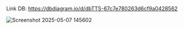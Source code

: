 Link DB: https://dbdiagram.io/d/dbTTS-67c7e780263d6cf9a0428562 

 ![Screenshot 2025-05-07 145602](https://github.com/user-attachments/assets/c673dc99-8630-40d7-8dc7-1bed17232afa)
